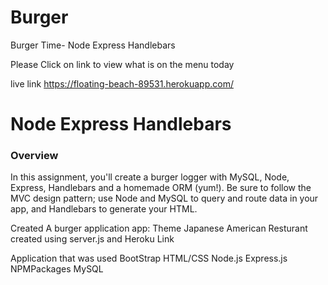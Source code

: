# Burger
Burger Time- Node Express Handlebars

Please Click on link to view what is on the menu today 

live link https://floating-beach-89531.herokuapp.com/


# Node Express Handlebars

### Overview

In this assignment, you'll create a burger logger with MySQL, Node, Express, Handlebars and a homemade ORM (yum!). Be sure to follow the MVC design pattern; use Node and MySQL to query and route data in your app, and Handlebars to generate your HTML.

Created 
A burger application app: Theme Japanese American Resturant 
created using server.js and Heroku Link 

Application that was used 
BootStrap 
HTML/CSS 
Node.js 
Express.js
NPMPackages 
MySQL

